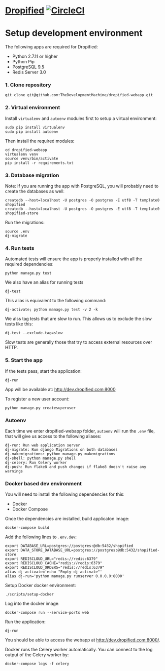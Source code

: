 [Dropified](https://app.dropified.com)  [![CircleCI](https://circleci.com/gh/TheDevelopmentMachine/dropified-webapp.svg?style=svg&circle-token=c324db3902d470903436fe6f8628bae274a6aeaf)](https://circleci.com/gh/TheDevelopmentMachine/dropified-webapp)
===================

# Setup development environment

The following apps are required for Dropified:
- Python 2.7.11 or higher
- Python Pip
- PostgreSQL 9.5
- Redis Server 3.0

### 1. Clone repository
```
git clone git@github.com:TheDevelopmentMachine/dropified-webapp.git
```

### 2. Virtual environment
Install `virtualenv` and `autoenv` modules first to setup a virtual environment:
```
sudo pip install virtualenv
sudo pip install autoenv
```

Then install the required modules:
```
cd dropified-webapp
virtualenv venv
source venv/bin/activate
pip install -r requirements.txt
```

### 3. Database migration
Note: If you are running the app with PostgreSQL, you will probably need to
create the databases as well:

```
createdb --host=localhost -U postgres -O postgres -E utf8 -T template0 shopified
createdb --host=localhost -U postgres -O postgres -E utf8 -T template0 shopified-store
```

Run the migrations:
```
source .env
dj-migrate
```

### 4. Run tests
Automated tests will ensure the app is properly installed with all the required dependencies:
```
python manage.py test
```

We also have an alias for running tests
```
dj-test
```

This alias is equivalent to the following command:
```
dj-activate; python manage.py test -v 2 -k
```

We alss tag tests that are slow to run. This allows us to exclude the slow
tests like this:
```
dj-test --exclude-tag=slow
```

Slow tests are generally those that try to access external resources over HTTP.

### 5. Start the app
If the tests pass, start the application:

```
dj-run
```

App will be available at:
http://dev.dropified.com:8000

To register a new user account:
```
python manage.py createsuperuser
```

### Autoenv
Each time we enter dropified-webapp folder, `autoenv` will run the `.env` file, that will give us access to the following aliases:
```
dj-run: Run web application server
dj-migrate: Run django Migrations on both databases
dj-makemigrations: python manage.py makemigrations
dj-shell: python manage.py shell
dj-celery: Run Celery worker
dj-push: Run flake8 and push changes if flake8 doesn't raise any warnings
```

### Docker based dev environment
You will need to install the following dependencies for this:
- Docker
- Docker Compose

Once the dependencies are installed, build applicaton image:
```
docker-compose build
```

Add the following lines to `.env.dev`:
```
export DATABASE_URL=postgres://postgres:@db:5432/shopified
export DATA_STORE_DATABASE_URL=postgres://postgres:@db:5432/shopified-store
export REDISCLOUD_URL="redis://redis:6379"
export REDISCLOUD_CACHE="redis://redis:6379"
export REDISCLOUD_ORDERS="redis://redis:6379"
alias dj-activate='echo "Empty dj-activate"'
alias dj-run='python manage.py runserver 0.0.0.0:8000'
```

Setup Docker docker environment:
```
./scripts/setup-docker
```

Log into the docker image:
```
docker-compose run --service-ports web
```

Run the application:
```
dj-run
```

You should be able to access the webapp at http://dev.dropified.com:8000/.

Docker runs the Celery worker automatically. You can connect to the log
output of the Celery worker by:
```
docker-compose logs -f celery

